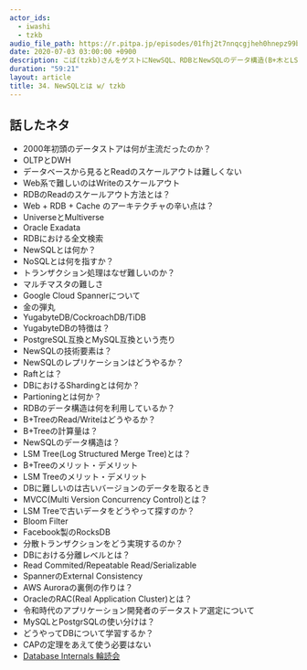 ```yaml
---
actor_ids:
  - iwashi
  - tzkb
audio_file_path: https://r.pitpa.jp/episodes/01fhj2t7nnqcgjheh0hnepz99b.mp3
date: 2020-07-03 03:00:00 +0900
description: こば(tzkb)さんをゲストにNewSQL、RDBとNewSQLのデータ構造(B+木とLSM木)、トランザクション処理などについて語っていただいたエピソードです。
duration: "59:21"
layout: article
title: 34. NewSQLとは w/ tzkb
---
```


## 話したネタ

- 2000年初頭のデータストアは何が主流だったのか？
- OLTPとDWH
- データベースから見るとReadのスケールアウトは難しくない
- Web系で難しいのはWriteのスケールアウト
- RDBのReadのスケールアウト方法とは？
- Web + RDB + Cache のアーキテクチャの辛い点は？
- UniverseとMultiverse
- Oracle Exadata
- RDBにおける全文検索
- NewSQLとは何か？
- NoSQLとは何を指すか？
- トランザクション処理はなぜ難しいのか？
- マルチマスタの難しさ
- Google Cloud Spannerについて
- 金の弾丸
- YugabyteDB/CockroachDB/TiDB
- YugabyteDBの特徴は？
- PostgreSQL互換とMySQL互換という売り
- NewSQLの技術要素は？
- NewSQLのレプリケーションはどうやるか？
- Raftとは？
- DBにおけるShardingとは何か？
- Partioningとは何か？
- RDBのデータ構造は何を利用しているか？
- B+TreeのRead/Writeはどうやるか？
- B+Treeの計算量は？
- NewSQLのデータ構造は？
- LSM Tree(Log Structured Merge Tree)とは？
- B+Treeのメリット・デメリット
- LSM Treeのメリット・デメリット
- DBに難しいのは古いバージョンのデータを取るとき
- MVCC(Multi Version Concurrency Control)とは？
- LSM Treeで古いデータをどうやって探すのか？
- Bloom Filter
- Facebook製のRocksDB
- 分散トランザクションをどう実現するのか？
- DBにおける分離レベルとは？
- Read Commited/Repeatable Read/Serializable
- SpannerのExternal Consistency
- AWS Auroraの裏側の作りは？
- OracleのRAC(Real Application Cluster)とは？ 
- 令和時代のアプリケーション開発者のデータストア選定について
- MySQLとPostgrSQLの使い分けは？
- どうやってDBについて学習するか？
- CAPの定理をあえて使う必要はない
- [Database Internals 輪読会](https://databaseinternals.connpass.com/)

